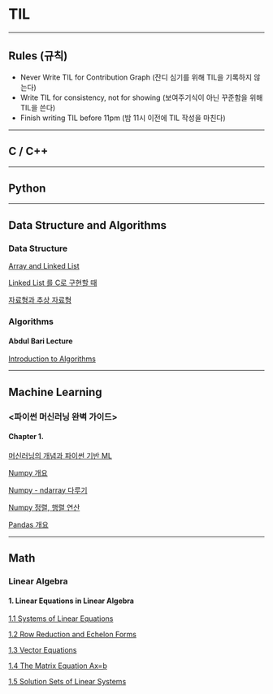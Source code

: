 # TIL

***

## Rules (규칙)
* Never Write TIL for Contribution Graph (잔디 심기를 위해 TIL을 기록하지 않는다)
* Write TIL for consistency, not for showing (보여주기식이 아닌 꾸준함을 위해 TIL을 쓴다)
* Finish writing TIL before 11pm (밤 11시 이전에 TIL 작성을 마친다)

***

## C / C++

***

## Python

***

## Data Structure and Algorithms

### Data Structure

[Array and Linked List](https://velog.io/@charlieppark/Array-and-Linked-List)

[Linked List 를 C로 구현할 때](https://velog.io/@charlieppark/Linked-List-%EB%A5%BC-C%EB%A1%9C-%EA%B5%AC%ED%98%84%ED%95%A0-%EB%95%8C)

[자료형과 추상 자료형](https://velog.io/@charlieppark/%EC%9E%90%EB%A3%8C%ED%98%95%EA%B3%BC-%EC%B6%94%EC%83%81-%EC%9E%90%EB%A3%8C%ED%98%95)

### Algorithms

#### Abdul Bari Lecture

[Introduction to Algorithms](https://velog.io/@charlieppark/Introduction-to-Algorithms)
  

***

## Machine Learning

### <파이썬 머신러닝 완벽 가이드>

#### Chapter 1.

[머신러닝의 개념과 파이썬 기반 ML](https://velog.io/@charlieppark/%ED%8C%8C%EC%9D%B4%EC%8D%AC-%EB%A8%B8%EC%8B%A0%EB%9F%AC%EB%8B%9D-%EC%99%84%EB%B2%BD-%EA%B0%80%EC%9D%B4%EB%93%9C-Chap-01.0102)

[Numpy 개요](https://velog.io/@charlieppark/NumPy-%EA%B0%9C%EC%9A%94)

[Numpy - ndarray 다루기](https://velog.io/@charlieppark/ndarray-%EB%8B%A4%EB%A3%A8%EA%B8%B0)

[Numpy 정렬, 행렬 연산](https://velog.io/@charlieppark/Numpy-%EC%A0%95%EB%A0%AC-%ED%96%89%EB%A0%AC-%EC%97%B0%EC%82%B0)

[Pandas 개요](https://velog.io/@charlieppark/Pandas-Overview)

***

## Math

### Linear Algebra

#### 1. Linear Equations in Linear Algebra

[1.1 Systems of Linear Equations](https://velog.io/@charlieppark/1.1-Systems-of-Linear-Equations)

[1.2 Row Reduction and Echelon Forms](https://velog.io/@charlieppark/1.2-Row-Reduction-and-Echelon-Forms)

[1.3 Vector Equations](https://velog.io/@charlieppark/1.3-Vector-Equations)

[1.4 The Matrix Equation Ax=b](https://velog.io/@charlieppark/1.4-The-Matrix-Equation-Axb)

[1.5 Solution Sets of Linear Systems](https://velog.io/@charlieppark/1.5-Solution-Sets-of-Linear-Systems)
